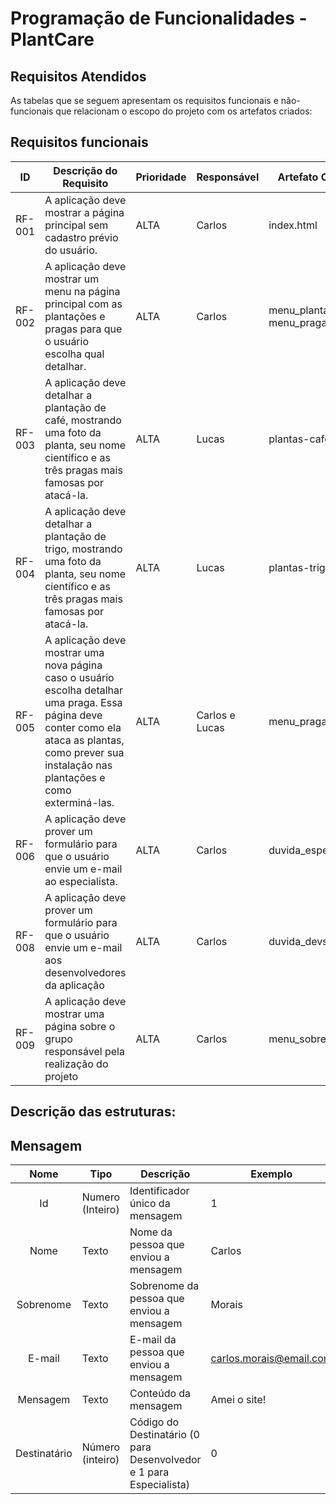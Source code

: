 # Programação de Funcionalidades - PlantCare
## Requisitos Atendidos

As tabelas que se seguem apresentam os requisitos funcionais e não-funcionais que relacionam o escopo do projeto com os artefatos criados:

## Requisitos funcionais
|ID       | Descrição do Requisito  | Prioridade | Responsável | Artefato Criado | 
|---------|-------------------------|------------|-------------|-----------------|
|RF-001| A aplicação deve mostrar a página principal sem cadastro prévio do usuário. | ALTA | Carlos | index.html
|RF-002| A aplicação deve mostrar um menu na página principal com as plantações e pragas para que o usuário escolha qual detalhar. | ALTA | Carlos | menu_plantas.html<br>menu_pragas.html
|RF-003| A aplicação deve detalhar a plantação de café, mostrando uma foto da planta, seu nome científico e as três pragas mais famosas por atacá-la. | ALTA | Lucas | plantas-café.html
|RF-004| A aplicação deve detalhar a plantação de trigo, mostrando uma foto da planta, seu nome científico e as três pragas mais famosas por atacá-la. | ALTA | Lucas | plantas-trigo.html
|RF-005| A aplicação deve mostrar uma nova página caso o usuário escolha detalhar uma praga. Essa página deve conter como ela ataca as plantas, como prever sua instalação nas plantações e como exterminá-las. | ALTA | Carlos e Lucas | menu_pragas.html
|RF-006| A aplicação deve prover um formulário para que o usuário envie um e-mail ao especialista. | ALTA | Carlos | duvida_especs.html
|RF-008| A aplicação deve prover um formulário para que o usuário envie um e-mail aos desenvolvedores da aplicação | ALTA | Carlos | duvida_devs.html
|RF-009| A aplicação deve mostrar uma página sobre o grupo responsável pela realização do projeto | ALTA | Carlos | menu_sobre.html

## Descrição das estruturas:

## Mensagem
|  **Nome**      | **Tipo**          | **Descrição**                             | **Exemplo**                                    |
|:--------------:|-------------------|-------------------------------------------|------------------------------------------------|
| Id             | Numero (Inteiro)  | Identificador único da mensagem           | 1                                              
| Nome           | Texto             | Nome da pessoa que enviou a mensagem                        | Carlos                                   
| Sobrenome | Texto             | Sobrenome da pessoa que enviou a mensagem                        | Morais                            
| E-mail  | Texto  | E-mail da pessoa que enviou a mensagem  | carlos.morais@email.com                                      
| Mensagem | Texto | Conteúdo da mensagem | Amei o site!
| Destinatário | Número (inteiro) | Código do Destinatário (0 para Desenvolvedor e 1 para Especialista) | 0
